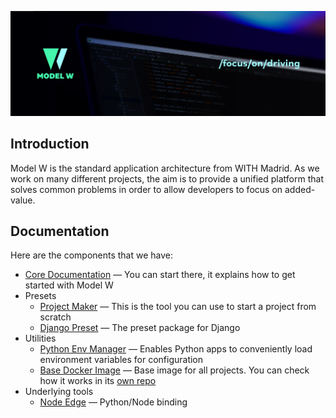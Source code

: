 ![Model W](cover.jpg)

## Introduction

Model W is the standard application architecture from WITH Madrid. As we work on many different projects, the aim is to provide a unified platform that solves common problems in order to allow developers to focus on added-value.

## Documentation

Here are the components that we have:

- [Core Documentation](https://model-w.readthedocs.io/en/latest/) &mdash; You can start there, it explains how to get started with Model W
- Presets
  - [Project Maker](https://github.com/ModelW/project-maker) &mdash; This is the tool you can use to start a project from scratch
  - [Django Preset](http://modelw-django-preset.rtfd.io/) &mdash; The preset package for Django
- Utilities
  - [Python Env Manager](http://modelw-env-manager.rtfd.io/) &mdash; Enables Python apps to conveniently load environment variables for configuration
  - [Base Docker Image](https://hub.docker.com/r/modelw/base) &mdash; Base image for all projects. You can check how it works in its [own repo](https://github.com/ModelW/docker)
- Underlying tools
  - [Node Edge](https://node-edge.rtfd.io/) &mdash; Python/Node binding